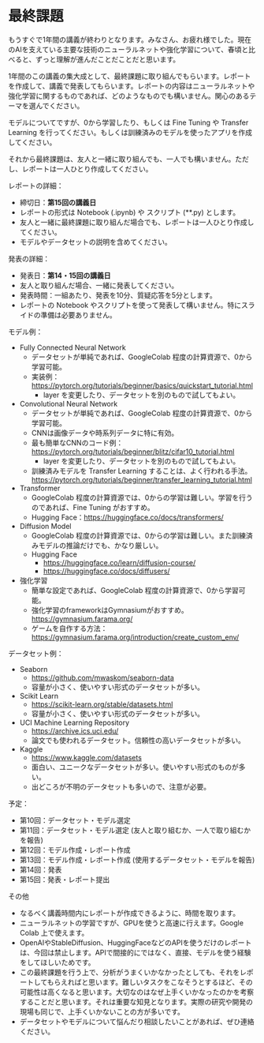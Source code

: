 # 最終課題

もうすぐで1年間の講義が終わりとなります。みなさん、お疲れ様でした。現在のAIを支えている主要な技術のニューラルネットや強化学習について、春頃と比べると、ずっと理解が進んだことだことだと思います。

1年間のこの講義の集大成として、最終課題に取り組んでもらいます。レポートを作成して、講義で発表してもらいます。レポートの内容はニューラルネットや強化学習に関するものであれば、どのようなものでも構いません。関心のあるテーマを選んでください。

モデルについてですが、0から学習したり、もしくは Fine Tuning や Transfer Learning を行ってください。もしくは訓練済みのモデルを使ったアプリを作成してください。

それから最終課題は、友人と一緒に取り組んでも、一人でも構いません。ただし、レポートは一人ひとり作成してください。

レポートの詳細：
- 締切日：**第15回の講義日**
- レポートの形式は Notebook (.ipynb) や スクリプト (**.py) とします。
- 友人と一緒に最終課題に取り組んだ場合でも、レポートは一人ひとり作成してください。
- モデルやデータセットの説明を含めてください。

発表の詳細：
- 発表日：**第14・15回の講義日**
- 友人と取り組んだ場合、一緒に発表してください。
- 発表時間：一組あたり、発表を10分、質疑応答を5分とします。
- レポートの Notebook やスクリプトを使って発表して構いません。特にスライドの準備は必要ありません。

モデル例：
- Fully Connected Neural Network
    - データセットが単純であれば、GoogleColab 程度の計算資源で、0から学習可能。
    - 実装例：https://pytorch.org/tutorials/beginner/basics/quickstart_tutorial.html
        - layer を変更したり、データセットを別のもので試してもよい。
- Convolutional Neural Network
    - データセットが単純であれば、GoogleColab 程度の計算資源で、0から学習可能。
    - CNNは画像データや時系列データに特に有効。
    - 最も簡単なCNNのコード例：https://pytorch.org/tutorials/beginner/blitz/cifar10_tutorial.html
        - layer を変更したり、データセットを別のもので試してもよい。
    - 訓練済みモデルを Transfer Learning することは、よく行われる手法。https://pytorch.org/tutorials/beginner/transfer_learning_tutorial.html
- Transformer
    - GoogleColab 程度の計算資源では、0からの学習は難しい。学習を行うのであれば、Fine Tuning がおすすめ。
    - Hugging Face：https://huggingface.co/docs/transformers/
- Diffusion Model
    - GoogleColab 程度の計算資源では、0からの学習は難しい。また訓練済みモデルの推論だけでも、かなり厳しい。
    - Hugging Face
        - https://huggingface.co/learn/diffusion-course/
        - https://huggingface.co/docs/diffusers/
- 強化学習
    - 簡単な設定であれば、GoogleColab 程度の計算資源で、0から学習可能。
    - 強化学習のframeworkはGymnasiumがおすすめ。https://gymnasium.farama.org/
    - ゲームを自作する方法：https://gymnasium.farama.org/introduction/create_custom_env/

データセット例：
- Seaborn
    - https://github.com/mwaskom/seaborn-data
    - 容量が小さく、使いやすい形式のデータセットが多い。
- Scikit Learn
    - https://scikit-learn.org/stable/datasets.html
    - 容量が小さく、使いやすい形式のデータセットが多い。
- UCI Machine Learning Repository
    - https://archive.ics.uci.edu/
    - 論文でも使われるデータセット。信頼性の高いデータセットが多い。
- Kaggle
    - https://www.kaggle.com/datasets
    - 面白い、ユニークなデータセットが多い。使いやすい形式のものが多い。
    - 出どころが不明のデータセットも多いので、注意が必要。

予定：
- 第10回：データセット・モデル選定
- 第11回：データセット・モデル選定 (友人と取り組むか、一人で取り組むかを報告)
- 第12回：モデル作成・レポート作成
- 第13回：モデル作成・レポート作成 (使用するデータセット・モデルを報告)
- 第14回：発表
- 第15回：発表・レポート提出

その他
- なるべく講義時間内にレポートが作成できるように、時間を取ります。
- ニューラルネットの学習ですが、GPUを使うと高速に行えます。Google Colab 上で使えます。
- OpenAIやStableDiffusion、HuggingFaceなどのAPIを使うだけのレポートは、今回は禁止します。APIで間接的にではなく、直接、モデルを使う経験をしてほしいためです。
- この最終課題を行う上で、分析がうまくいかなかったとしても、それをレポートしてもらえればと思います。難しいタスクをこなそうとするほど、その可能性は高くなると思います。大切なのはなぜ上手くいかなったのかを考察することだと思います。それは重要な知見となります。実際の研究や開発の現場も同じで、上手くいかないことの方が多いです。
- データセットやモデルについて悩んだり相談したいことがあれば、ぜひ連絡ください。
